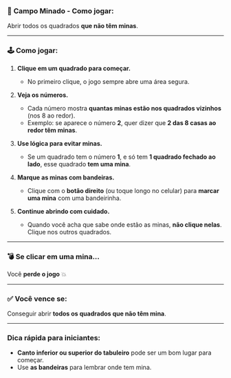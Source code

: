 ### 🎯 **Campo Minado - Como jogar:**

Abrir todos os quadrados **que não têm minas**.

---

### 🕹️ **Como jogar:**

1. **Clique em um quadrado para começar.**

   * No primeiro clique, o jogo sempre abre uma área segura.

2. **Veja os números.**

   * Cada número mostra **quantas minas estão nos quadrados vizinhos** (nos 8 ao redor).
   * Exemplo: se aparece o número **2**, quer dizer que **2 das 8 casas ao redor têm minas**.

3. **Use lógica para evitar minas.**

   * Se um quadrado tem o número **1**, e só tem **1 quadrado fechado ao lado**, esse quadrado **tem uma mina**.

4. **Marque as minas com bandeiras.**

   * Clique com o **botão direito** (ou toque longo no celular) para **marcar uma mina** com uma bandeirinha.

5. **Continue abrindo com cuidado.**

   * Quando você acha que sabe onde estão as minas, **não clique nelas**. Clique nos outros quadrados.

---

### 💣 **Se clicar em uma mina...**

Você **perde o jogo** 💥

---

### ✅ **Você vence se:**

Conseguir abrir **todos os quadrados que não têm mina**.

---

### Dica rápida para iniciantes:

* **Canto inferior ou superior do tabuleiro** pode ser um bom lugar para começar.
* Use **as bandeiras** para lembrar onde tem mina.
